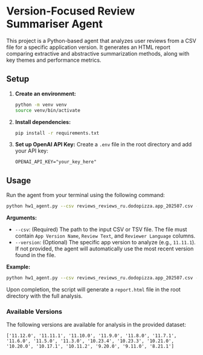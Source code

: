 # Version-Focused Review Summariser Agent

This project is a Python-based agent that analyzes user reviews from a CSV file for a specific application version. It generates an HTML report comparing extractive and abstractive summarization methods, along with key themes and performance metrics.

## Setup

1.  **Create an environment:**
    ```bash
    python -m venv venv
    source venv/bin/activate
    ```

2.  **Install dependencies:**
    ```bash
    pip install -r requirements.txt
    ```

3.  **Set up OpenAI API Key:**
    Create a `.env` file in the root directory and add your API key:
    ```
    OPENAI_API_KEY="your_key_here"
    ```

## Usage

Run the agent from your terminal using the following command:

```bash
python hw1_agent.py --csv reviews_reviews_ru.dodopizza.app_202507.csv --version <app_version>
```

**Arguments:**

*   `--csv`: (Required) The path to the input CSV or TSV file. The file must contain `App Version Name`, `Review Text`, and `Reviewer Language` columns.
*   `--version`: (Optional) The specific app version to analyze (e.g., `11.11.1`). If not provided, the agent will automatically use the most recent version found in the file.

**Example:**

```bash
python hw1_agent.py --csv reviews_reviews_ru.dodopizza.app_202507.csv --version 11.11.1
```

Upon completion, the script will generate a `report.html` file in the root directory with the full analysis.

### Available Versions

The following versions are available for analysis in the provided dataset:

```
['11.12.0', '11.11.1', '11.10.0', '11.9.0', '11.8.0', '11.7.1', '11.6.0', '11.5.0', '11.3.0', '10.23.4', '10.23.3', '10.21.0', '10.20.0', '10.17.1', '10.11.2', '9.20.0', '9.11.0', '8.21.1']
```
